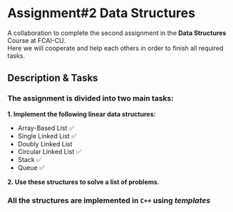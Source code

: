 # Assignment#2 Data Structures
A collaboration to complete the second assignment in the **Data Structures** Course at FCAI-CU.\
Here we will cooperate and help each others in order to finish all required tasks.

## Description & Tasks
### The assignment is divided into two main tasks:

**1. Implement the following linear data structures:**

- Array-Based List :white_check_mark:
- Single Linked List :white_check_mark:
- Doubly Linked List
- Circular Linked List :white_check_mark:
- Stack :white_check_mark:
- Queue :white_check_mark:

**2. Use these structures to solve a list of problems.**

### All the structures are implemented in `C++` using *templates*
